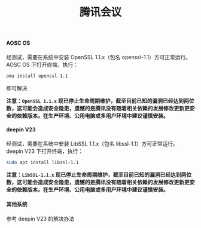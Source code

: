﻿---
id: 1053
title: "腾讯会议"
weight: 1053
version: "3.19.2.400"
updateTime: "2024-12-18T08:49:39"
debName: "http://app.loongapps.cn:8090/upload/file/TencentMeeting_0300000000_3.19.2.400_loongarch64_default.publish.officialwebsite.deb"
debSize: "135.9 MB"
command: "/opt/wemeet/wemeetapp.sh"
compatibility: 2
---

#### AOSC OS

经测试，需要在系统中安装 OpenSSL 1.1.x（包名 openssl-1.1）方可正常运行。AOSC OS 下打开终端，执行：

```bash
oma install openssl-1.1
```

即可解决

**注意：`OpenSSL 1.1.x` 现已停止生命周期维护，截至目前已知的漏洞已经达到两位数，这可能会造成安全隐患，遗憾的是腾讯没有随着相关依赖的发展修改更新更安全的依赖版本。在生产环境、公用电脑或多用户环境中建议谨慎安装。**

#### deepin V23

经测试，需要在系统中安装 LibSSL 1.1.x（包名 libssl-1.1）方可正常运行。
deepin V23 下打开终端，执行：

```bash
sudo apt install libssl-1.1
```

**注意：`LibSSL-1.1.x` 现已停止生命周期维护，截至目前已知的漏洞已经达到两位数，这可能会造成安全隐患，遗憾的是腾讯没有随着相关依赖的发展修改更新更安全的依赖版本。在生产环境、公用电脑或多用户环境中建议谨慎安装。**

#### 其他系统

参考 deepin V23 的解决办法

